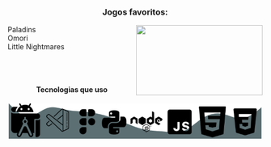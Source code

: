 <div align="center">
  <h3>Jogos favoritos:</h3>
  <img src="https://64.media.tumblr.com/95649fef9cf6498a3e2f30d154a84329/tumblr_or3p3vrGwX1w2e4pao1_640.gifv" align="right" width="250" height="139">
  
  <p align="left">
    <a>Paladins</a><br/>
    <a>Omori</a><br/>
    <a>Little Nightmares</a>
  </p>
  <br/>
  <br/>
  <h4>Tecnologias que uso</h4>
  <img align="bottom" src="tec's.png" width="500" height="70">
</div>
